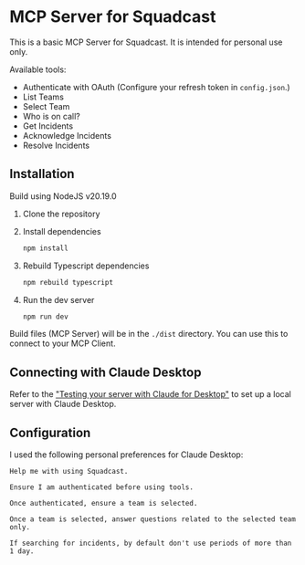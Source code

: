 # MCP Server for Squadcast

This is a basic MCP Server for Squadcast. It is intended for personal use only.

Available tools:

- Authenticate with OAuth (Configure your refresh token in `config.json`.)
- List Teams
- Select Team
- Who is on call?
- Get Incidents
- Acknowledge Incidents
- Resolve Incidents

## Installation

Build using NodeJS v20.19.0

1. Clone the repository
2. Install dependencies

   ```bash
   npm install
   ```

3. Rebuild Typescript dependencies

   ```bash
   npm rebuild typescript
   ```

4. Run the dev server

   ```bash
   npm run dev
   ```

Build files (MCP Server) will be in the `./dist` directory. You can use this to connect to your MCP Client.

## Connecting with Claude Desktop

Refer to the ["Testing your server with Claude for Desktop"](https://modelcontextprotocol.io/quickstart/server) to set up a local server with Claude Desktop.

## Configuration

I used the following personal preferences for Claude Desktop:

```
Help me with using Squadcast.

Ensure I am authenticated before using tools.

Once authenticated, ensure a team is selected.

Once a team is selected, answer questions related to the selected team only.

If searching for incidents, by default don't use periods of more than 1 day.
```
